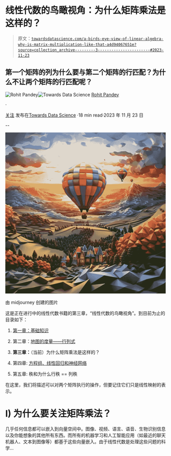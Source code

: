 # 线性代数的鸟瞰视角：为什么矩阵乘法是这样的？

> 原文：[`towardsdatascience.com/a-birds-eye-view-of-linear-algebra-why-is-matrix-multiplication-like-that-a4d94067651e?source=collection_archive---------3-----------------------#2023-11-23`](https://towardsdatascience.com/a-birds-eye-view-of-linear-algebra-why-is-matrix-multiplication-like-that-a4d94067651e?source=collection_archive---------3-----------------------#2023-11-23)

## 第一个矩阵的列为什么要与第二个矩阵的行匹配？为什么不让两个矩阵的行匹配呢？

[](https://medium.com/@rohitpandey576?source=post_page-----a4d94067651e--------------------------------)![Rohit Pandey](https://medium.com/@rohitpandey576?source=post_page-----a4d94067651e--------------------------------)[](https://towardsdatascience.com/?source=post_page-----a4d94067651e--------------------------------)![Towards Data Science](https://towardsdatascience.com/?source=post_page-----a4d94067651e--------------------------------) [Rohit Pandey](https://medium.com/@rohitpandey576?source=post_page-----a4d94067651e--------------------------------)

·

[关注](https://medium.com/m/signin?actionUrl=https%3A%2F%2Fmedium.com%2F_%2Fsubscribe%2Fuser%2Fa743c5fec8cd&operation=register&redirect=https%3A%2F%2Ftowardsdatascience.com%2Fa-birds-eye-view-of-linear-algebra-why-is-matrix-multiplication-like-that-a4d94067651e&user=Rohit+Pandey&userId=a743c5fec8cd&source=post_page-a743c5fec8cd----a4d94067651e---------------------post_header-----------) 发布在[Towards Data Science](https://towardsdatascience.com/?source=post_page-----a4d94067651e--------------------------------) ·18 min read·2023 年 11 月 23 日[](https://medium.com/m/signin?actionUrl=https%3A%2F%2Fmedium.com%2F_%2Fvote%2Ftowards-data-science%2Fa4d94067651e&operation=register&redirect=https%3A%2F%2Ftowardsdatascience.com%2Fa-birds-eye-view-of-linear-algebra-why-is-matrix-multiplication-like-that-a4d94067651e&user=Rohit+Pandey&userId=a743c5fec8cd&source=-----a4d94067651e---------------------clap_footer-----------)

--

[](https://medium.com/m/signin?actionUrl=https%3A%2F%2Fmedium.com%2F_%2Fbookmark%2Fp%2Fa4d94067651e&operation=register&redirect=https%3A%2F%2Ftowardsdatascience.com%2Fa-birds-eye-view-of-linear-algebra-why-is-matrix-multiplication-like-that-a4d94067651e&source=-----a4d94067651e---------------------bookmark_footer-----------)![](img/2512b5389933ce8260d05fe8308ab411.png)

由 midjourney 创建的图片

这是正在进行中的线性代数书籍的第三章，“线性代数的鸟瞰视角”。到目前为止的目录如下：

1.  [第一章：基础知识](https://medium.com/towards-data-science/a-birds-eye-view-of-linear-algebra-the-basics-29ad2122d98f)

1.  第二章：[地图的度量——行列式](https://medium.com/p/1e5fd752a3be)

1.  **第三章：**（当前）为什么矩阵乘法是这样的？

1.  第四章: [方程组、线性回归和神经网络](https://medium.com/p/fe5b88a57f66)

1.  第五章: 秩和为什么行秩 == 列秩

在这里，我们将描述可以对两个矩阵执行的操作，但要记住它们只是线性映射的表示。

# I) 为什么要关注矩阵乘法？

几乎任何信息都可以嵌入到向量空间中。图像、视频、语言、语音、生物识别信息以及你能想象的其他所有东西。而所有的机器学习和人工智能应用（如最近的聊天机器人、文本到图像等）都基于这些向量嵌入。由于线性代数是处理这些问题的科学...
